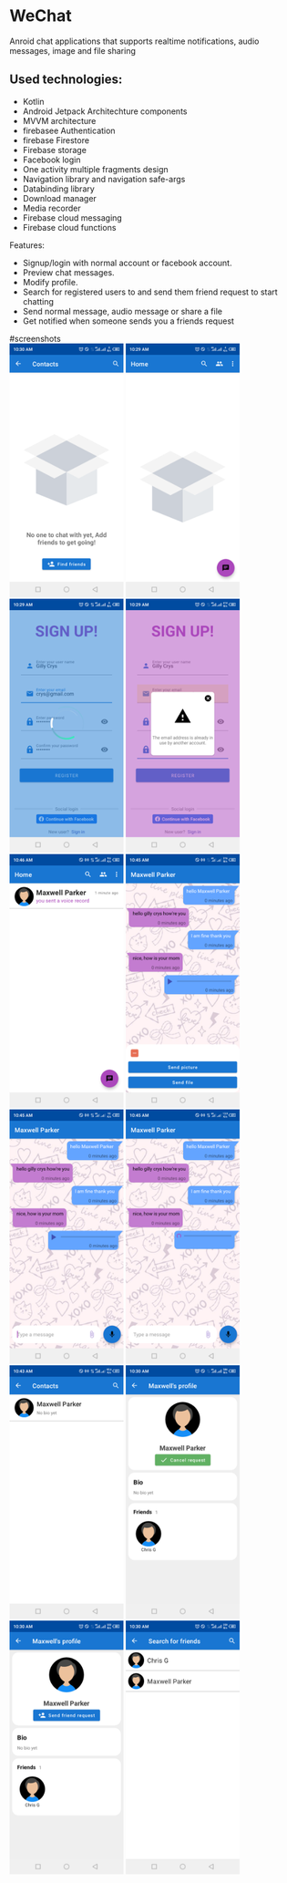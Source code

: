# WeChat
Anroid chat applications that supports realtime notifications, audio messages, image and file sharing

Used technologies:<br>
-------------------
- Kotlin<br>
- Android Jetpack Architechture components <br>
- MVVM architecture <br>
- firebasee Authentication  <br> 
- firebase Firestore  <br> 
- Firebase storage  <br> 
- Facebook login <br>
- One activity multiple fragments design<br>
- Navigation library and navigation safe-args<br>
- Databinding library<br>
- Download manager<br>
- Media recorder<br>
- Firebase cloud messaging<br>
- Firebase cloud functions<br>

Features:<br>

- Signup/login with normal account or facebook account.<br>
- Preview chat messages.<br>
- Modify profile.<br>
- Search for registered users to and send them friend request to start chatting<br>
- Send normal message, audio message or share a file<br>
- Get notified when someone sends you a friends request<br>

#screenshots<br>
<span><img src="https://github.com/Gilly-Chris/WeChat/blob/dev/screenshots/Screenshot_20220731-103028.png" width="200"></span>
<img src="https://github.com/Gilly-Chris/WeChat/blob/dev/screenshots/Screenshot_20220731-102946.png" width="200">
<img src="https://github.com/Gilly-Chris/WeChat/blob/dev/screenshots/Screenshot_20220731-102939.png" width="200">
<img src="https://github.com/Gilly-Chris/WeChat/blob/dev/screenshots/Screenshot_20220731-102918.png" width="200">
<span><img src="https://github.com/Gilly-Chris/WeChat/blob/dev/screenshots/Screenshot_20220731-104658.png" width="200"></span>
<span><img src="https://github.com/Gilly-Chris/WeChat/blob/dev/screenshots/Screenshot_20220731-104551.png" width="200"></span>
<img src="https://github.com/Gilly-Chris/WeChat/blob/dev/screenshots/Screenshot_20220731-104526.png" width="200">
<img src="https://github.com/Gilly-Chris/WeChat/blob/dev/screenshots/Screenshot_20220731-104518.png" width="200">
<img src="https://github.com/Gilly-Chris/WeChat/blob/dev/screenshots/Screenshot_20220731-104309.png" width="200">
<img src="https://github.com/Gilly-Chris/WeChat/blob/dev/screenshots/Screenshot_20220731-103050.png" width="200">
<img src="https://github.com/Gilly-Chris/WeChat/blob/dev/screenshots/Screenshot_20220731-103041.png" width="200">
<img src="https://github.com/Gilly-Chris/WeChat/blob/dev/screenshots/Screenshot_20220731-103033.png" width="200">

